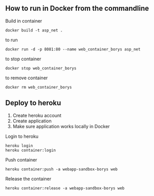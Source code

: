 ﻿## How to run in Docker from the commandline

Build in container
```
docker build -t asp_net .
```

to run

```
docker run -d -p 8081:80 --name web_container_borys asp_net
```

to stop container
```
docker stop web_container_borys
```

to remove container
```
docker rm web_container_borys
```

## Deploy to heroku

1. Create heroku account
2. Create application
3. Make sure application works locally in Docker


Login to heroku
```
heroku login
heroku container:login
```

Push container
```
heroku container:push -a webapp-sandbox-borys web
```

Release the container
```
heroku container:release -a webapp-sandbox-borys web
```